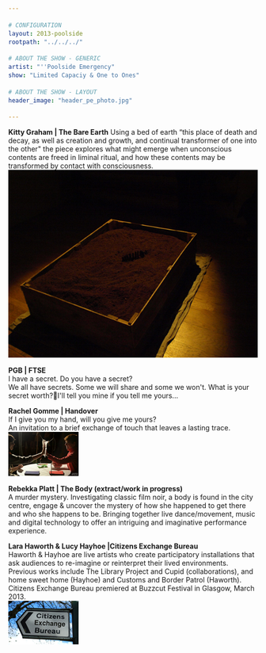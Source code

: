 ```yaml
---

# CONFIGURATION
layout: 2013-poolside
rootpath: "../../../"

# ABOUT THE SHOW - GENERIC
artist: "''Poolside Emergency"
show: "Limited Capaciy & One to Ones"

# ABOUT THE SHOW - LAYOUT
header_image: "header_pe_photo.jpg"

---
```


**Kitty Graham | The Bare Earth**
Using a bed of earth “this place of death and decay, as well as creation and growth, and continual transformer of one into the other" the piece explores what might emerge when unconscious contents are freed in liminal ritual, and how these contents may be transformed by contact with consciousness.    
![Kitty Graham](kitty_graham.jpg)    

**PGB | FTSE**    
I have a secret. Do you have a secret?    
We all have secrets. Some we will share and some we won't. What is your secret worth?I'll tell you mine if you tell me yours...    
    
**Rachel Gomme | Handover**    
If I give you my hand, will you give me yours?     
An invitation to a brief exchange of touch that leaves a lasting trace.     
![Rachel Gomme](rachel_gomme_handover_latitude.jpg)    

**Rebekka Platt | The Body (extract/work in progress)**    
A murder mystery. Investigating classic film noir, a body is found in the city centre, engage & uncover the mystery of how she happened to get there and who she happens to be. Bringing together live dance/movement, music and digital technology to offer an intriguing and imaginative performance experience.    

**Lara Haworth & Lucy Hayhoe |Citizens Exchange Bureau**    
Haworth & Hayhoe are live artists who create participatory installations that ask audiences to re-imagine or reinterpret their lived environments. Previous works include The Library Project and Cupid (collaborations), and home sweet home (Hayhoe) and Customs and Border Patrol (Haworth). Citizens Exchange Bureau premiered at Buzzcut Festival in Glasgow, March 2013.    
![Citizens Exchange Bureau](citizensexchangebureau.jpg)    
